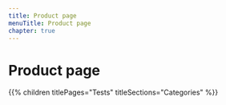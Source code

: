 ```yaml
---
title: Product page
menuTitle: Product page
chapter: true
---
```


# Product page

{{% children titlePages="Tests" titleSections="Categories" %}}
